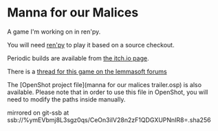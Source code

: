 # Manna for our Malices

A game I'm working on in ren'py.

You will need [ren'py](http://www.renpy.org) to play it based on a source checkout.

Periodic builds are available from [the itch.io page](https://enkiv2.itch.io/manna-for-our-malices).

There is a [thread for this game on the lemmasoft forums](https://lemmasoft.renai.us/forums/viewtopic.php?f=43&t=45422&p=463206#p463206)

The [OpenShot project file](manna for our malices trailer.osp) is also available. Please note that in order to use this file in OpenShot, you will need to modify the paths inside manually.

mirrored on git-ssb at ssb://%ymEVbmj8L3sgz0qs/CeOn3iIV28n2zF1QDGXUPNnIR8=.sha256
